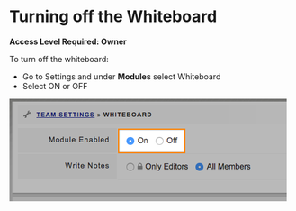 # Turning off the Whiteboard

**Access Level Required: Owner**

To turn off the whiteboard:

* Go to Settings and under **Modules** select Whiteboard
* Select ON or OFF

![](../../.gitbook/assets/turn-off-whiteboard.png)




